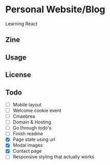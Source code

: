 # Personal Website/Blog

Learning React

## Zine

## Usage

## License

## Todo

-   [ ] Mobile layout
-   [ ] Welcome cookie event
-   [ ] Cmaebrea
-   [ ] Domain & Hosting
-   [ ] Go through todo's
-   [ ] Finish readme
-   [X] Page state using url
-   [x] Modal images
-   [x] Contact page
-   [ ] Responsive styling that actually works
